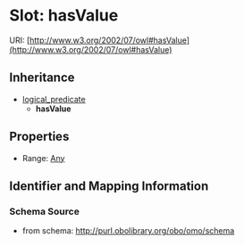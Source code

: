 # Slot: hasValue

URI: [http://www.w3.org/2002/07/owl#hasValue](http://www.w3.org/2002/07/owl#hasValue)




## Inheritance

* [logical_predicate](logical_predicate.md)
    * **hasValue**



## Properties

 * Range: [Any](Any.md)



## Identifier and Mapping Information







### Schema Source


* from schema: http://purl.obolibrary.org/obo/omo/schema



